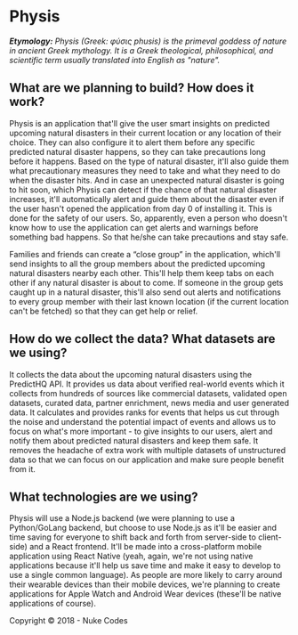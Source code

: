 # Physis

***Etymology:***
*Physis (Greek: φύσις phusis) is the primeval goddess of nature in ancient
Greek mythology. It is a Greek theological, philosophical, and scientific term
usually translated into English as "nature".*


## What are we planning to build? How does it work?

Physis is an application that'll give the user smart insights on predicted
upcoming natural disasters in their current location or any location of their
choice. They can also configure it to alert them before any specific predicted
natural disaster happens, so they can take precautions long before it happens.
Based on the type of natural disaster, it'll also guide them what precautionary
measures they need to take and what they need to do when the disaster hits. And
in case an unexpected natural disaster is going to hit soon, which Physis can
detect if the chance of that natural disaster increases, it'll automatically
alert and guide them about the disaster even if the user hasn't opened the
application from day 0 of installing it. This is done for the safety of our
users. So, apparently, even a person who doesn't know how to use the application
can get alerts and warnings before something bad happens. So that he/she can
take precautions and stay safe.

Families and friends can create a “close group” in the application, which'll
send insights to all the group members about the predicted upcoming natural
disasters nearby each other. This'll help them keep tabs on each other if any
natural disaster is about to come. If someone in the group gets caught up in a
natural disaster, this'll also send out alerts and notifications to every group
member with their last known location (if the current location can't be
fetched) so that they can get help or relief.


## How do we collect the data? What datasets are we using?

It collects the data about the upcoming natural disasters using the PredictHQ
API. It provides us data about verified real-world events which it collects from
hundreds of sources like commercial datasets, validated open datasets, curated
data, partner enrichment, news media and user generated data. It calculates and
provides ranks for events that helps us cut through the noise and understand the
potential impact of events and allows us to focus on what's more important - to
give insights to our users, alert and notify them about predicted natural
disasters and keep them safe. It removes the headache of extra work with
multiple datasets of unstructured data so that we can focus on our application
and make sure people benefit from it.


## What technologies are we using?

Physis will use a Node.js backend (we were planning to use a Python/GoLang
backend, but choose to use Node.js as it'll be easier and time saving for
everyone to shift back and forth from server-side to client-side) and a React
frontend. It'll be made into a cross-platform mobile application using React
Native (yeah, again, we're not using native applications because it'll help us
save time and make it easy to develop to use a single common language). As
people are more likely to carry around their wearable devices than their mobile
devices, we're planning to create applications for Apple Watch and Android Wear
devices (these'll be native applications of course).


Copyright © 2018 - Nuke Codes
